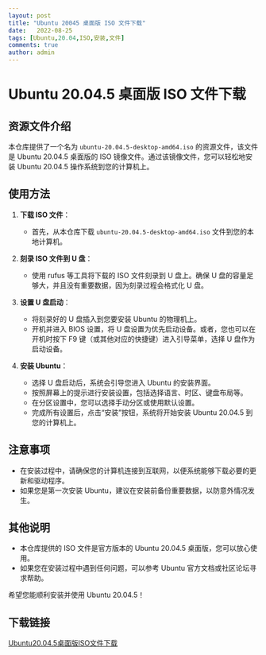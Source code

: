 ```yaml
---
layout: post
title: "Ubuntu 20045 桌面版 ISO 文件下载"
date:   2022-08-25
tags: [Ubuntu,20.04,ISO,安装,文件]
comments: true
author: admin
---
```

# Ubuntu 20.04.5 桌面版 ISO 文件下载

## 资源文件介绍

本仓库提供了一个名为 `ubuntu-20.04.5-desktop-amd64.iso` 的资源文件，该文件是 Ubuntu 20.04.5 桌面版的 ISO 镜像文件。通过该镜像文件，您可以轻松地安装 Ubuntu 20.04.5 操作系统到您的计算机上。

## 使用方法

1. **下载 ISO 文件**：
   - 首先，从本仓库下载 `ubuntu-20.04.5-desktop-amd64.iso` 文件到您的本地计算机。

2. **刻录 ISO 文件到 U 盘**：
   - 使用 rufus 等工具将下载的 ISO 文件刻录到 U 盘上。确保 U 盘的容量足够大，并且没有重要数据，因为刻录过程会格式化 U 盘。

3. **设置 U 盘启动**：
   - 将刻录好的 U 盘插入到您要安装 Ubuntu 的物理机上。
   - 开机并进入 BIOS 设置，将 U 盘设置为优先启动设备。或者，您也可以在开机时按下 F9 键（或其他对应的快捷键）进入引导菜单，选择 U 盘作为启动设备。

4. **安装 Ubuntu**：
   - 选择 U 盘启动后，系统会引导您进入 Ubuntu 的安装界面。
   - 按照屏幕上的提示进行安装设置，包括选择语言、时区、键盘布局等。
   - 在分区设置中，您可以选择手动分区或使用默认设置。
   - 完成所有设置后，点击“安装”按钮，系统将开始安装 Ubuntu 20.04.5 到您的计算机上。

## 注意事项

- 在安装过程中，请确保您的计算机连接到互联网，以便系统能够下载必要的更新和驱动程序。
- 如果您是第一次安装 Ubuntu，建议在安装前备份重要数据，以防意外情况发生。

## 其他说明

- 本仓库提供的 ISO 文件是官方版本的 Ubuntu 20.04.5 桌面版，您可以放心使用。
- 如果您在安装过程中遇到任何问题，可以参考 Ubuntu 官方文档或社区论坛寻求帮助。

希望您能顺利安装并使用 Ubuntu 20.04.5！

## 下载链接

[Ubuntu20.04.5桌面版ISO文件下载](https://pan.quark.cn/s/0815e305dc25)